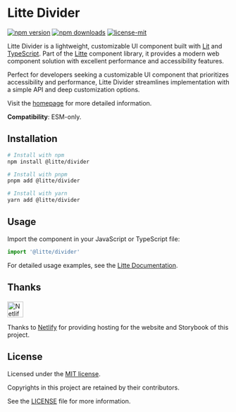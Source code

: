 # Litte Divider

[![npm version](https://img.shields.io/npm/v/@litte/divider)](https://www.npmjs.com/package/@litte/divider)
[![npm downloads](https://img.shields.io/npm/dm/@litte/divider)](https://www.npmjs.com/package/@litte/divider)
[![license-mit](https://img.shields.io/badge/License-MIT-greens.svg)][license-mit]

Litte Divider is a lightweight, customizable UI component built with [Lit][lit]
and [TypeScript][typescript]. Part of the [Litte][litte-homepage] component library,
it provides a modern web component solution with excellent performance and
accessibility features.

Perfect for developers seeking a customizable UI component that prioritizes accessibility and performance,
Litte Divider streamlines implementation with a simple API and deep customization options.

Visit the [homepage][litte-homepage] for more detailed information.

**Compatibility**: ESM-only.

## Installation

```sh
# Install with npm
npm install @litte/divider

# Install with pnpm
pnpm add @litte/divider

# Install with yarn
yarn add @litte/divider
```

## Usage

Import the component in your JavaScript or TypeScript file:

```ts
import '@litte/divider'
```

For detailed usage examples, see the [Litte Documentation](https://litte.dev/docs).

## Thanks

<p align="left" style="margin-top: 20px;">
  <a href="https://www.netlify.com/?utm_source=litte&utm_medium=npmjs&utm_campaign=README" style="margin-right: 12px;">
    <img src="https://www.netlify.com/img/global/badges/netlify-color-accent.svg" alt="Netlify" height="36px" />
  </a>
</p>

Thanks to [Netlify](https://www.netlify.com/) for providing hosting for the website and Storybook of this project.

## License

Licensed under the [MIT license][license-mit].

Copyrights in this project are retained by their contributors.

See the [LICENSE][license-mit] file for more information.

[litte-homepage]: https://litte.dev
[license-mit]: https://github.com/riipandi/litte/blob/main/LICENSE
[typescript]: https://www.typescriptlang.org
[lit]: https://lit.dev
